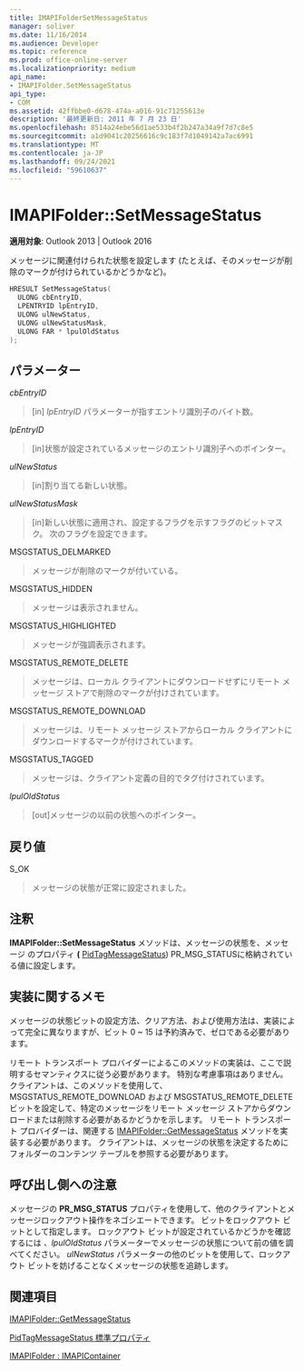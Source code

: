 ```yaml
---
title: IMAPIFolderSetMessageStatus
manager: soliver
ms.date: 11/16/2014
ms.audience: Developer
ms.topic: reference
ms.prod: office-online-server
ms.localizationpriority: medium
api_name:
- IMAPIFolder.SetMessageStatus
api_type:
- COM
ms.assetid: 42ffbbe0-d678-474a-a016-91c71255613e
description: '最終更新日: 2011 年 7 月 23 日'
ms.openlocfilehash: 8514a24ebe56d1ae533b4f2b247a34a9f7d7c8e5
ms.sourcegitcommit: a1d9041c20256616c9c183f7d1049142a7ac6991
ms.translationtype: MT
ms.contentlocale: ja-JP
ms.lasthandoff: 09/24/2021
ms.locfileid: "59610637"
---
```

# <a name="imapifoldersetmessagestatus"></a>IMAPIFolder::SetMessageStatus

  
  
**適用対象**: Outlook 2013 | Outlook 2016 
  
メッセージに関連付けられた状態を設定します (たとえば、そのメッセージが削除のマークが付けられているかどうかなど)。
  
```cpp
HRESULT SetMessageStatus(
  ULONG cbEntryID,
  LPENTRYID lpEntryID,
  ULONG ulNewStatus,
  ULONG ulNewStatusMask,
  ULONG FAR * lpulOldStatus
);
```

## <a name="parameters"></a>パラメーター

 _cbEntryID_
  
> [in]  _lpEntryID_ パラメーターが指すエントリ識別子のバイト数。 
    
 _lpEntryID_
  
> [in]状態が設定されているメッセージのエントリ識別子へのポインター。
    
 _ulNewStatus_
  
> [in]割り当てる新しい状態。 
    
 _ulNewStatusMask_
  
> [in]新しい状態に適用され、設定するフラグを示すフラグのビットマスク。 次のフラグを設定できます。
    
MSGSTATUS_DELMARKED 
  
> メッセージが削除のマークが付いている。
    
MSGSTATUS_HIDDEN 
  
> メッセージは表示されません。
    
MSGSTATUS_HIGHLIGHTED 
  
> メッセージが強調表示されます。
    
MSGSTATUS_REMOTE_DELETE 
  
> メッセージは、ローカル クライアントにダウンロードせずにリモート メッセージ ストアで削除のマークが付けされています。
    
MSGSTATUS_REMOTE_DOWNLOAD 
  
> メッセージは、リモート メッセージ ストアからローカル クライアントにダウンロードするマークが付けされています。
    
MSGSTATUS_TAGGED 
  
> メッセージは、クライアント定義の目的でタグ付けされています。
    
 _lpulOldStatus_
  
> [out]メッセージの以前の状態へのポインター。
    
## <a name="return-value"></a>戻り値

S_OK 
  
> メッセージの状態が正常に設定されました。
    
## <a name="remarks"></a>注釈

**IMAPIFolder::SetMessageStatus** メソッドは、メッセージの状態を、メッセージ のプロパティ **(** [PidTagMessageStatus](pidtagmessagestatus-canonical-property.md)) PR_MSG_STATUSに格納されている値に設定します。 
  
## <a name="notes-to-implementers"></a>実装に関するメモ

メッセージの状態ビットの設定方法、クリア方法、および使用方法は、実装によって完全に異なりますが、ビット 0 ~ 15 は予約済みで、ゼロである必要があります。 
  
リモート トランスポート プロバイダーによるこのメソッドの実装は、ここで説明するセマンティクスに従う必要があります。 特別な考慮事項はありません。 クライアントは、このメソッドを使用して、MSGSTATUS_REMOTE_DOWNLOAD および MSGSTATUS_REMOTE_DELETE ビットを設定して、特定のメッセージをリモート メッセージ ストアからダウンロードまたは削除する必要があるかどうかを示します。 リモート トランスポート プロバイダーは、関連する [IMAPIFolder::GetMessageStatus](imapifolder-getmessagestatus.md) メソッドを実装する必要があります。 クライアントは、メッセージの状態を決定するためにフォルダーのコンテンツ テーブルを参照する必要があります。 
  
## <a name="notes-to-callers"></a>呼び出し側への注意

メッセージの **PR_MSG_STATUS** プロパティを使用して、他のクライアントとメッセージロックアウト操作をネゴシエートできます。 ビットをロックアウト ビットとして指定します。 ロックアウト ビットが設定されているかどうかを確認するには  _、lpulOldStatus_ パラメーターでメッセージの状態について前の値を調べてください。 _ulNewStatus_ パラメーターの他のビットを使用して、ロックアウト ビットを妨げることなくメッセージの状態を追跡します。 
  
## <a name="see-also"></a>関連項目



[IMAPIFolder::GetMessageStatus](imapifolder-getmessagestatus.md)
  
[PidTagMessageStatus 標準プロパティ](pidtagmessagestatus-canonical-property.md)
  
[IMAPIFolder : IMAPIContainer](imapifolderimapicontainer.md)

